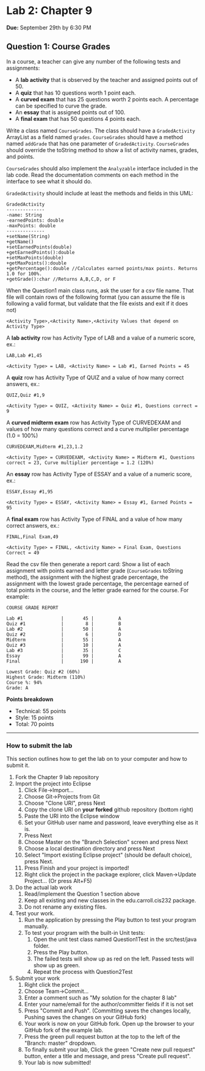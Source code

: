 # Lab 2: Chapter 9
**Due:** September 29th by 6:30 PM

## Question 1: Course Grades

In a course, a teacher can give any number of the following tests and assignments:

- A **lab activity** that is observed by the teacher and assigned points out of 50.
- A **quiz** that has 10 questions worth 1 point each.
- A **curved exam** that has 25 questions worth 2 points each. A percentage can be specified to curve the grade.
- An **essay** that is assigned points out of 100.
- A **final exam** that has 50 questions 4 points each.

Write a class named `CourseGrades`.  The class should have a `GradedActivity` ArrayList as a field named `grades`.  `CourseGrades` should have a method named `addGrade` that has one parameter of `GradedActivity`.  `CourseGrades` should override the toString method to show a list of activity names, grades, and points.

`CourseGrades` should also implement the `Analyzable` interface included in the lab code.  Read the documentation comments on each method in the interface to see what it should do.

`GradedActivity` should include at least the methods and fields in this UML:

	GradedActivity
	--------------
	-name: String
	-earnedPoints: double
	-maxPoints: double
	--------------
	+setName(String)
	+getName()
	+setEarnedPoints(double)
	+getEarnedPoints():double
	+setMaxPoints(double)
	+getMaxPoints():double
	+getPercentage():double //Calculates earned points/max points. Returns 1.0 for 100%.
	+getGrade():char //Returns A,B,C,D, or F

When the Question1 main class runs, ask the user for a csv file name.  That file will contain rows of the following format (you can assume the file is following a valid format, but validate that the file exists and exit if it does not)
	
	<Activity Type>,<Activity Name>,<Activity Values that depend on Activity Type>
	
A **lab activity** row has Activity Type of LAB and a value of a numeric score, ex.:
	
	LAB,Lab #1,45

	<Activity Type> = LAB, <Activity Name> = Lab #1, Earned Points = 45
	
A **quiz** row has Activity Type of QUIZ and a value of how many correct answers, ex.:

	QUIZ,Quiz #1,9

	<Activity Type> = QUIZ, <Activity Name> = Quiz #1, Questions correct = 9

A **curved midterm exam** row has Activity Type of CURVEDEXAM and values of how many questions correct and a curve multiplier percentage (1.0 = 100%)

	CURVEDEXAM,Midterm #1,23,1.2

	<Activity Type> = CURVEDEXAM, <Activity Name> = Midterm #1, Questions correct = 23, Curve multiplier percentage = 1.2 (120%)
	
An **essay** row has Activity Type of ESSAY and a value of a numeric score, ex.:

	ESSAY,Essay #1,95
	
	<Activity Type> = ESSAY, <Activity Name> = Essay #1, Earned Points = 95
	
A **final exam** row has Activity Type of FINAL and a value of how many correct answers, ex.:

	FINAL,Final Exam,49
	
	<Activity Type> = FINAL, <Activity Name> = Final Exam, Questions Correct = 49

Read the csv file then generate a report card: Show a list of each assignment with points earned and letter grade (`CourseGrades` toString method), the assignment with the highest grade percentage, the assignment with the lowest grade percentage, the percentage earned of total points in the course, and the letter grade earned for the course. For example:

	COURSE GRADE REPORT
	
	Lab #1              |       45 |         A
	Quiz #1             |        8 |         B
	Lab #2              |       50 |         A
	Quiz #2             |        6 |         D
	Midterm             |       55 |         A
	Quiz #3             |       10 |         A
	Lab #3              |       35 |         C
	Essay               |       99 |         A
	Final               |      190 |         A
	
	Lowest Grade: Quiz #2 (60%)
	Highest Grade: Midterm (110%)
	Course %: 94%
	Grade: A
	
**Points breakdown**

- Technical: 55 points
- Style: 15 points
- Total: 70 points

----
### How to submit the lab
This section outlines how to get the lab on to your computer and how to submit it.

1. Fork the Chapter 9 lab repository
2. Import the project into Eclipse
	1. Click File->Import...
	2. Choose Git->Projects from Git
	3. Choose "Clone URI", press Next
	4. Copy the clone URI on **your forked** github repository (bottom right)
	5. Paste the URI into the Eclipse window
	6. Set your GitHub user name and password, leave everything else as it is.
	7. Press Next
	8. Choose Master on the "Branch Selection" screen and press Next
	9. Choose a local destination directory and press Next
	10. Select "Import existing Eclipse project" (should be default choice), press Next.
	11. Press Finish and your project is imported!
	12. Right click the project in the package explorer, click Maven->Update Project... (Or press Alt+F5)
3. Do the actual lab work
	1. Read/implement the Question 1 section above
	2. Keep all existing and new classes in the edu.carroll.cis232 package.
	3. Do not rename any existing files.
4. Test your work.
	1. Run the application by pressing the Play button to test your program manually.
	2. To test your program with the built-in Unit tests: 
		1. Open the unit test class named Question1Test in the src/test/java folder.
		2. Press the Play button.
		3. The failed tests will show up as red on the left. Passed tests will show up as green.
		4. Repeat the process with Question2Test
5. Submit your work
	1. Right click the project
	2. Choose Team->Commit...
	3. Enter a comment such as "My solution for the chapter 8 lab"
	4. Enter your name/email for the author/committer fields if it is not set
	5. Press "Commit and Push". (Committing saves the changes locally, Pushing saves the changes on your GitHub fork)
	6. Your work is now on your GitHub fork.  Open up the browser to your GitHub fork of the example lab.
	7. Press the green pull request button at the top to the left of the "Branch: master" dropdown.
	8. To finally submit your lab, Click the green "Create new pull request" button, enter a title and message, and press "Create pull request".
	9. Your lab is now submitted!